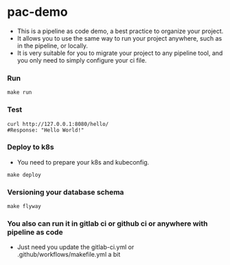 # pac-demo
* This is a pipeline as code demo, a best practice to organize your project.
* It allows you to use the same way to run your project anywhere, such as in the pipeline, or locally.
* It is very suitable for you to migrate your project to any pipeline tool, and you only need to simply configure your ci file.
### Run
```
make run
```

### Test
```
curl http://127.0.0.1:8080/hello/
#Response: "Hello World!"
```
### Deploy to k8s
* You need to prepare your k8s and kubeconfig.
```
make deploy
```
### Versioning your database schema
```
make flyway
```
### You also can run it in gitlab ci or github ci or anywhere with pipeline as code
* Just need you update the gitlab-ci.yml or .github/workflows/makefile.yml a bit
